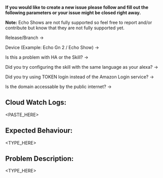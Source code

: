 **If you would like to create a new issue please follow and fill out the following parameters or your issue might be closed right away.**

**Note:** Echo Shows are not fully supported so feel free to report and/or contribute but know that they are not fully supported yet.

Release/Branch -> 

Device (Example: Echo Gn 2 / Echo Show) -> 

Is this a problem with HA or the Skill? -> 

Did you try configuring the skill with the same language as your alexa? -> 

Did you try using TOKEN login instead of the Amazon Login service? ->

Is the domain accessable by the public internet? ->


## Cloud Watch Logs:

<PASTE_HERE>

## Expected Behaviour:

<TYPE_HERE>

## Problem Description:

<TYPE_HERE>
